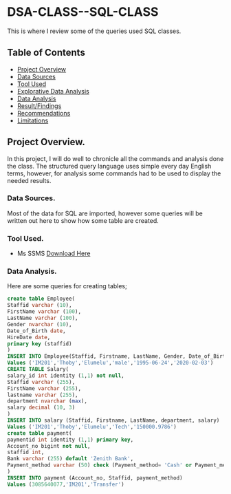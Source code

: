 # DSA-CLASS--SQL-CLASS
This is where I review some of the queries used SQL classes.

## Table of Contents
- [Project Overview](#Project-Overview)
- [Data Sources](#Data-Sources)
- [Tool Used](#Tool-Used)
- [Explorative Data Analysis](#Explorative-Data-Analysis)
- [Data Analysis](#Data-Analysis)
- [Result/Findings](#Result/Findings)
- [Recommendations](#Recommendations)
- [Limitations](#Limitations)
## Project Overview.
In this project, I will do well to chronicle all the commands and analysis done the class. The structured query language uses simple every day English terms, however, for analysis some commands had to be used to display the needed results.

### Data Sources.
Most of the data for SQL are imported, however some queries will be written out here to show how some table are created.
### Tool Used.
- Ms SSMS [Download Here](https://aka.ms/ssms/21/release/vs_SSMS.exe)
### Data Analysis.
Here are some queries for creating tables;

``` SQL
create table Employee(
Staffid varchar (10),
FirstName varchar (100),
LastName varchar (100),
Gender nvarchar (10),
Date_of_Birth date,
HireDate date,
primary key (staffid)
)
INSERT INTO Employee(Staffid, Firstname, LastName, Gender, Date_of_Birth, HireDate)
Values ('IM201','Thoby','Elumelu','male','1995-06-24','2020-02-03')
CREATE TABLE Salary(
salary_id int identity (1,1) not null,
Staffid varchar (255),
FirstName varchar (255),
lastname varchar (255),
department nvarchar (max),
salary decimal (10, 3)
)
INSERT INTO salary (Staffid, Firstname, LastName, department, salary)
Values ('IM201','Thoby','Elumelu','Tech','150000.9786')
create table payment(
paymentid int identity (1,1) primary key,
Account_no bigint not null,
staffid int,
Bank varchar (255) default 'Zenith Bank',
Payment_method varchar (50) check (Payment_method= 'Cash' or Payment_method= 'Transfer')
)
INSERT INTO payment (Account_no, Staffid, payment_method)
Values (3085640077,'IM201','Transfer')

